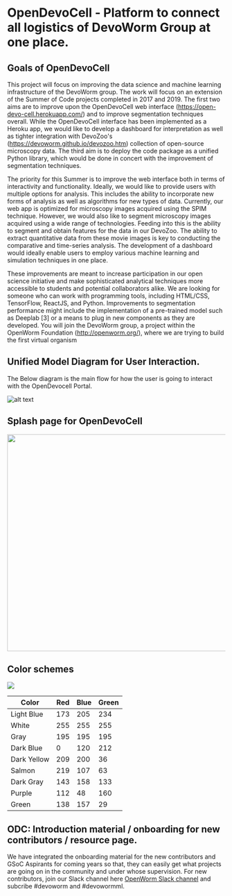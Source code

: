 # OpenDevoCell - Platform to connect all logistics of DevoWorm Group at one place.

## Goals of OpenDevoCell

This project will focus on improving the data science and machine learning infrastructure of the DevoWorm group. The work will focus on an extension of the Summer of Code projects completed in 2017 and 2019. The first two aims are to improve upon the OpenDevoCell web interface (https://open-devo-cell.herokuapp.com/) and to improve segmentation techniques overall. While the OpenDevoCell interface has been implemented as a Heroku app, we would like to develop a dashboard for interpretation as well as tighter integration with DevoZoo's (https://devoworm.github.io/devozoo.htm) collection of open-source microscopy data. The third aim is to deploy the code package as a unified Python library, which would be done in concert with the improvement of segmentation techniques.

The priority for this Summer is to improve the web interface both in terms of interactivity and functionality. Ideally, we would like to provide users with multiple options for analysis. This includes the ability to incorporate new forms of analysis as well as algorithms for new types of data. Currently, our web app is optimized for microscopy images acquired using the SPIM technique. However, we would also like to segment microscopy images acquired using a wide range of technologies. Feeding into this is the ability to segment and obtain features for the data in our DevoZoo. The ability to extract quantitative data from these movie images is key to conducting the comparative and time-series analysis. The development of a dashboard would ideally enable users to employ various machine learning and simulation techniques in one place.

These improvements are meant to increase participation in our open science initiative and make sophisticated analytical techniques more accessible to students and potential collaborators alike. We are looking for someone who can work with programming tools, including HTML/CSS, TensorFlow, ReactJS, and Python. Improvements to segmentation performance might include the implementation of a pre-trained model such as Deeplab [3] or a means to plug in new components as they are developed. You will join the DevoWorm group, a project within the OpenWorm Foundation (http://openworm.org/), where we are trying to build the first virtual organism

## Unified Model Diagram for User Interaction.

The Below diagram is the main flow for how the user is going to interact with the OpenDevocell Portal.

![alt text](https://github.com/ujjwalll/GSoC-2020/blob/master/OpenDevoCell%20Integration/Images_Readme/OpenDevoCell_UML.png?raw=true)

## Splash page for OpenDevoCell
<p align="center"> 
<img src="https://github.com/devoworm/GSoC-2020/blob/master/OpenDevoCell%20Integration/Images_Readme/DEMO.gif" width="1000" height="500">
</p>

## Color schemes

<P>
  <IMG SRC="https://github.com/devoworm/GSoC-2020/blob/master/Definitions%20and%20Concepts/Color%20Palette/color-scheme-OREL.png">
</P>


Color  |  Red  |  Blue  |  Green  |
-------|-------|--------|---------|
Light Blue | 173 | 205 | 234 |
White      | 255 | 255 | 255 |
Gray       | 195 | 195 | 195 |
Dark Blue  | 0 | 120 | 212 |
Dark Yellow | 209 | 200 | 36 |
Salmon     | 219 | 107 | 63 |
Dark Gray  | 143 | 158 | 133 |
Purple     | 112 | 48 | 160 |
Green      | 138 | 157 | 29 |

## ODC: Introduction material / onboarding for new contributors / resource page.

We have integrated the onboarding material for the new contributors and GSoC Aspirants for coming years so that, they can easily get what projects are going on in the community and under whose supervision. 
For new contributors, join our Slack channel here [OpenWorm Slack channel](https://launchpass.com/openworm) and subcribe #devoworm and #devowormml.


